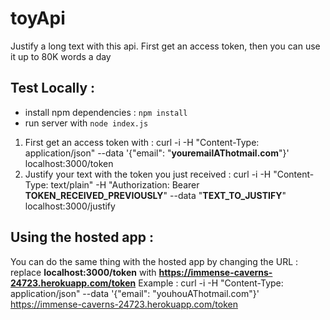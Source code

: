 # toyApi
Justify a long text with this api.
First get an access token, then you can use it up to 80K words a day

## Test Locally :
- install npm dependencies : ```npm install```
- run server with ```node index.js```

1. First get an access token with : curl -i -H "Content-Type: application/json" --data '{"email": "**youremailAThotmail.com**"}' localhost:3000/token
2. Justify your text with the token you just received : curl -i -H "Content-Type: text/plain" -H "Authorization: Bearer **TOKEN_RECEIVED_PREVIOUSLY**" --data "**TEXT_TO_JUSTIFY**" localhost:3000/justify

## Using the hosted app :
You can do the same thing with the hosted app by changing the URL : replace **localhost:3000/token** with **https://immense-caverns-24723.herokuapp.com/token**
Example : curl -i -H "Content-Type: application/json" --data '{"email": "youhouAThotmail.com"}' https://immense-caverns-24723.herokuapp.com/token
